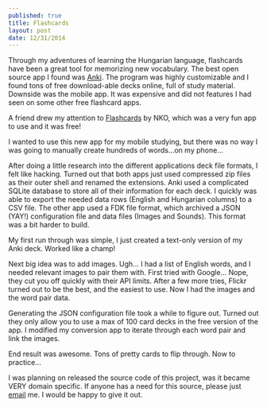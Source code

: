 ```yaml
---
published: true
title: Flashcards
layout: post
date: 12/31/2014
---
```

Through my adventures of learning the Hungarian language, flashcards have been a great tool for memorizing new vocabulary. The best open source app I found was [Anki](https://github.com/dae/anki). The program was highly customizable and I found tons of free download-able decks online, full of study material. Downside was the mobile app. It was expensive and did not features I had seen on some other free flashcard apps.

A friend drew my attention to [Flashcards](https://itunes.apple.com/us/app/flashcards/id478986342?mt=8) by NKO, which was a very fun app to use and it was free!

I wanted to use this new app for my mobile studying, but there was no way I was going to manually create hundreds of words...on my phone...

After doing a little research into the different applications deck file formats, I felt like hacking. Turned out that both apps just used compressed zip files as their outer shell and renamed the extensions. Anki used a complicated SQLite database to store all of their information for each deck. I quickly was able to export the needed data rows (English and Hungarian columns) to a CSV file. The other app used a FDK file format, which archived a JSON (YAY!) configuration file and data files (Images and Sounds). This format was a bit harder to build.

My first run through was simple, I just created a text-only version of my Anki deck. Worked like a champ!

Next big idea was to add images. Ugh... I had a list of English words, and I needed relevant images to pair them with. First tried with Google... Nope, they cut you off quickly with their API limits. After a few more tries, Flickr turned out to be the best, and the easiest to use. Now I had the images and the word pair data.

Generating the JSON configuration file took a while to figure out. Turned out they only allow you to use a max of 100 card decks in the free version of the app. I modified my conversion app to iterate through each word pair and link the images.

End result was awesome. Tons of pretty cards to flip through. Now to practice...

I was planning on released the source code of this project, was it became VERY domain specific. If anyone has a need for this source, please just [email](mailto:richard.vanderdys@gmail.com) me. I would be happy to give it out.

